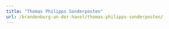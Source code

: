 ```yaml
---
title: "Thomas Philipps Sonderposten"
url: /brandenburg-an-der-havel/thomas-philipps-sonderposten/
---
```

